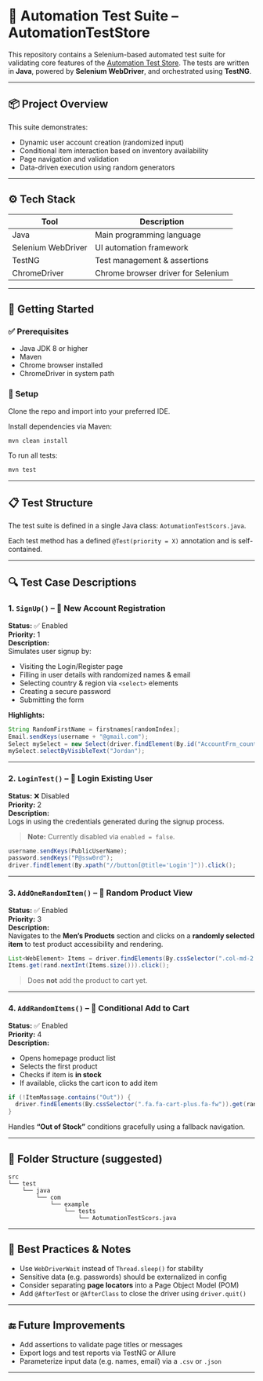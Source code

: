 # 🧪 Automation Test Suite – AutomationTestStore

This repository contains a Selenium-based automated test suite for validating core features of the [Automation Test Store](https://www.automationteststore.com/). The tests are written in **Java**, powered by **Selenium WebDriver**, and orchestrated using **TestNG**.

---

## 📦 Project Overview

This suite demonstrates:

- Dynamic user account creation (randomized input)
- Conditional item interaction based on inventory availability
- Page navigation and validation
- Data-driven execution using random generators

---

## ⚙️ Tech Stack

| Tool             | Description                            |
|------------------|----------------------------------------|
| Java             | Main programming language              |
| Selenium WebDriver | UI automation framework              |
| TestNG           | Test management & assertions           |
| ChromeDriver     | Chrome browser driver for Selenium     |

---

## 🚀 Getting Started

### ✅ Prerequisites

- Java JDK 8 or higher
- Maven
- Chrome browser installed
- ChromeDriver in system path

### 🔧 Setup

Clone the repo and import into your preferred IDE.

Install dependencies via Maven:

```bash
mvn clean install
```

To run all tests:

```bash
mvn test
```

---

## 📋 Test Structure

The test suite is defined in a single Java class: `AotumationTestScors.java`.

Each test method has a defined `@Test(priority = X)` annotation and is self-contained.

---

## 🔍 Test Case Descriptions

### 1. `SignUp()` – 🧾 New Account Registration

**Status:** ✅ Enabled  
**Priority:** 1  
**Description:**  
Simulates user signup by:

- Visiting the Login/Register page
- Filling in user details with randomized names & email
- Selecting country & region via `<select>` elements
- Creating a secure password
- Submitting the form

**Highlights:**

```java
String RandomFirstName = firstnames[randomIndex];
Email.sendKeys(username + "@gmail.com");
Select mySelect = new Select(driver.findElement(By.id("AccountFrm_country_id")));
mySelect.selectByVisibleText("Jordan");
```

---

### 2. `LoginTest()` – 🔐 Login Existing User

**Status:** ❌ Disabled  
**Priority:** 2  
**Description:**  
Logs in using the credentials generated during the signup process.

> **Note:** Currently disabled via `enabled = false`.

```java
username.sendKeys(PublicUserName);
password.sendKeys("P@ssw0rd");
driver.findElement(By.xpath("//button[@title='Login']")).click();
```

---

### 3. `AddOneRandomItem()` – 🎲 Random Product View

**Status:** ✅ Enabled  
**Priority:** 3  
**Description:**  
Navigates to the **Men’s Products** section and clicks on a **randomly selected item** to test product accessibility and rendering.

```java
List<WebElement> Items = driver.findElements(By.cssSelector(".col-md-2.col-sm-2.col-xs-6.align_center"));
Items.get(rand.nextInt(Items.size())).click();
```

> Does **not** add the product to cart yet.

---

### 4. `AddRandomItems()` – 🛒 Conditional Add to Cart

**Status:** ✅ Enabled  
**Priority:** 4  
**Description:**

- Opens homepage product list
- Selects the first product
- Checks if item is **in stock**
- If available, clicks the cart icon to add item

```java
if (!ItemMassage.contains("Out")) {
  driver.findElements(By.cssSelector(".fa.fa-cart-plus.fa-fw")).get(rand.nextInt(1)).click();
}
```

Handles **“Out of Stock”** conditions gracefully using a fallback navigation.

---

## 📂 Folder Structure (suggested)

```
src
└── test
    └── java
        └── com
            └── example
                └── tests
                    └── AotumationTestScors.java
```

---

## 📌 Best Practices & Notes

- Use `WebDriverWait` instead of `Thread.sleep()` for stability
- Sensitive data (e.g. passwords) should be externalized in config
- Consider separating **page locators** into a Page Object Model (POM)
- Add `@AfterTest` or `@AfterClass` to close the driver using `driver.quit()`

---

## 🔚 Future Improvements

- Add assertions to validate page titles or messages
- Export logs and test reports via TestNG or Allure
- Parameterize input data (e.g. names, email) via a `.csv` or `.json`

---

